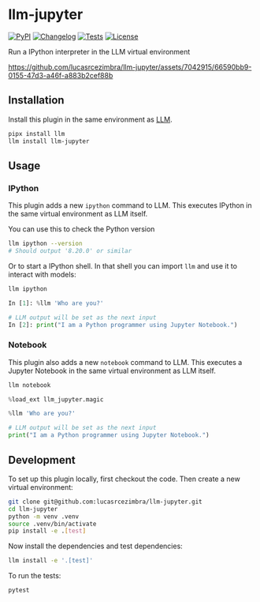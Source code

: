# llm-jupyter

[![PyPI](https://img.shields.io/pypi/v/llm-jupyter.svg)](https://pypi.org/project/llm-jupyter/)
[![Changelog](https://img.shields.io/github/v/release/lucasrcezimbra/llm-jupyter?include_prereleases&label=changelog)](https://github.com/lucasrcezimbra/llm-jupyter/releases)
[![Tests](https://github.com/lucasrcezimbra/llm-jupyter/workflows/Test/badge.svg)](https://github.com/lucasrcezimbra/llm-jupyter/actions?query=workflow%3ATest)
[![License](https://img.shields.io/badge/license-Apache%202.0-blue.svg)](https://github.com/lucasrcezimbra/llm-jupyter/blob/main/LICENSE)

Run a IPython interpreter in the LLM virtual environment

https://github.com/lucasrcezimbra/llm-jupyter/assets/7042915/66590bb9-0155-47d3-a46f-a883b2cef88b

## Installation

Install this plugin in the same environment as [LLM](https://llm.datasette.io/).
```bash
pipx install llm
llm install llm-jupyter
```
## Usage

### IPython
This plugin adds a new `ipython` command to LLM. This executes IPython in the same virtual environment as LLM itself.

You can use this to check the Python version

```bash
llm ipython --version
# Should output '8.20.0' or similar
```

Or to start a IPython shell. In that shell you can import `llm` and use it to interact with models:
```bash
llm ipython
```

```python
In [1]: %llm 'Who are you?'

# LLM output will be set as the next input
In [2]: print("I am a Python programmer using Jupyter Notebook.")
```


### Notebook
This plugin also adds a new `notebook` command to LLM. This executes a Jupyter Notebook in the same virtual environment as LLM itself.

```bash
llm notebook
```

```python
%load_ext llm_jupyter.magic

%llm 'Who are you?'

# LLM output will be set as the next input
print("I am a Python programmer using Jupyter Notebook.")
```

## Development

To set up this plugin locally, first checkout the code. Then create a new virtual environment:
```bash
git clone git@github.com:lucasrcezimbra/llm-jupyter.git
cd llm-jupyter
python -m venv .venv
source .venv/bin/activate
pip install -e .[test]
```
Now install the dependencies and test dependencies:
```bash
llm install -e '.[test]'
```
To run the tests:
```bash
pytest
```

